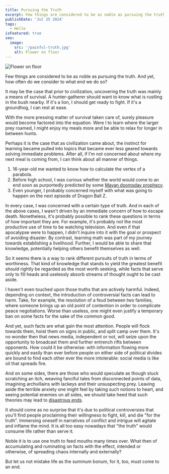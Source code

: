 ```yaml
---
title: Pursuing the Truth
excerpt: Few things are considered to be as noble as pursuing the truth.
publishDate: 'Jul 25 2024'
tags:
  - Hello
isFeatured: true
seo:
  image:
    src: '/painful-truth.jpg'
    alt: Flower on floor
---
```


![Flower on floor](/painful-truth.jpg)

Few things are considered to be as noble as pursuing the truth. And yet, how often do we consider to what end we do so?

It may be the case that prior to civilization, uncovering the truth was mainly a means of survival. A hunter-gatherer should want to know what is rustling in the bush nearby. If it's a lion, I should get ready to fight. If it's a groundhog, I can rest at ease.

With the more pressing matter of survival taken care of, surely pleasure would become factored into the equation. Were I to learn where the larger prey roamed, I might enjoy my meals more and be able to relax for longer in between hunts.

Perhaps it is the case that as civilization came about, the instinct for learning became pulled into topics that became ever less geared towards solving immediate problems. After all, if I'm not concerned about where my next meal is coming from, I can think about all manner of things.

1. 16-year-old me wanted to know how to calculate the vertex of a parabola.
2. Before high school, I was curious whether the world would come to an end soon as purportedly predicted by some [Mayan doomsday prophecy](https://en.wikipedia.org/wiki/2012_phenomenon).
3. Even younger, I probably concerned myself with what was going to happen on the next episode of Dragon Ball Z.

In every case, I was concerned with a certain type of truth. And in each of the above cases, I wasn't driven by an immediate concern of how to escape death. Nonetheless, it's probably possible to rank these questions in terms of how important they are. For example, it's probably not the most productive use of time to be watching television. And even if that apocalypse were to happen, I didn't inquire into it with the goal or prospect of avoiding disaster. By contrast, learning math was part of my journey towards establishing a livelihood. Further, I would be able to share that knowledge, potentially helping others benefit themselves as well.

So it seems there is a way to rank different pursuits of truth in terms of worthiness. That kind of knowledge that stands to yield the greatest benefit should rightly be regarded as the most worth seeking, while facts that serve only to fill heads and uselessly absorb streams of thought ought to be cast aside.

I haven't even touched upon those truths that are actively harmful. Indeed, depending on context, the introduction of controversial facts can lead to harm. Take, for example, the resolution of a feud between two families, where someone brings up an old point of contention in order to complicate peace negotiations. Worse than useless, one might even justify a temporary ban on some facts for the sake of the common good.

And yet, such facts are what gain the most attention. People will flock towards them, hoist them on signs in public, and split camp over them. It's no wonder then that news media, independent or not, will seize upon the opportunity to broadcast them and further entrench rifts between opponents. How could it be otherwise: with information flowing more quickly and easily than ever before people on either side of political divides are bound to find each other ever the more intolerable: social media is like oil that spreads fire.

And on some sides, there are those who would speculate as though stuck scratching an itch, weaving fanciful tales from disconnected points of data, imagining archvillains with lackeys and their unsuspecting prey. Leaving aside the terrible anxiety one might feel by taking such notions to heart, and seeing potential enemies on all sides, we should take heed that such theories may lead to [disastrous ends](https://en.wikipedia.org/wiki/Armenian_genocide).

It should come as no surprise that it's due to political controversies that you'll find people proclaiming their willingness to fight, kill, and die "for the truth". Immersing oneself in narratives of conflict and intrigue will agitate and inflame the mind. It is all too easy nowadays that "the truth" would consume life rather than serve it.

Noble it is to use one truth to feed mouths many times over. What then of accumulating and ruminating on facts with the effect, intended or otherwise, of spreading chaos internally and externally?

But let us not mistake life as the summum bonum, for it, too, must come to an end.
